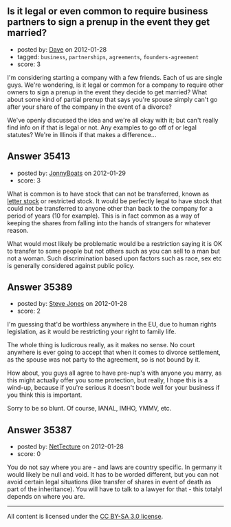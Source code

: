 ## Is it legal or even common to require business partners to sign a prenup in the event they get married?

- posted by: [Dave](https://stackexchange.com/users/-1/14581-dave) on 2012-01-28
- tagged: `business`, `partnerships`, `agreements`, `founders-agreement`
- score: 3

I'm considering starting a company with a few friends.  Each of us are single guys.  We're wondering, is it legal or common for a company to require other owners to sign a prenup in the event they decide to get married?  What about some kind of partial prenup that says you're spouse simply can't go after your share of the company in the event of a divorce?

We've openly discussed the idea and we're all okay with it; but can't really find info on if that is legal or not.  Any examples to go off of or legal statutes?  We're in Illinois if that makes a difference...


## Answer 35413

- posted by: [JonnyBoats](https://stackexchange.com/users/-1/3100-jonnyboats) on 2012-01-29
- score: 3

<p>What is common is to have stock that can not be transferred, known as <a href="http://en.wikipedia.org/wiki/Restricted_stock" rel="nofollow">letter stock</a> or restricted stock. It would be perfectly legal to have stock that could not be transferred to anyone other than back to the company for a period of years (10 for example). This is in fact common as a way of keeping the shares from falling into the hands of strangers for whatever reason.</p>

<p>What would most likely be problematic would be a restriction saying it is OK to transfer to some people but not others such as you can sell to a man but not a woman. Such discrimination based upon factors such as race, sex etc is generally considered against public policy.  </p>



## Answer 35389

- posted by: [Steve Jones](https://stackexchange.com/users/-1/12985-steve-jones) on 2012-01-28
- score: 2

I'm guessing that'd be worthless anywhere in the EU, due to human rights legislation, as it would be restricting your right to family life.

The whole thing is ludicrous really, as it makes no sense. No court anywhere is ever going to accept that when it comes to divorce settlement, as the spouse was not party to the agreement, so is not bound by it.

How about, you guys all agree to have pre-nup's with anyone you marry, as this might actually offer you some protection, but really, I hope this is a wind-up, because if you're serious it doesn't bode well for your business if you think this is important.

Sorry to be so blunt. Of course, IANAL, IMHO, YMMV, etc.


## Answer 35387

- posted by: [NetTecture](https://stackexchange.com/users/-1/3350-nettecture) on 2012-01-28
- score: 0

You do not say where you are - and laws are country specific. In germany it would likely be null and void. It has to be worded different, but you can not avoid certain legal situations (like transfer of shares in event of death as part of the inheritance). You will have to talk to a lawyer for that -  this totalyl depends on where you are.



---

All content is licensed under the [CC BY-SA 3.0 license](https://creativecommons.org/licenses/by-sa/3.0/).
